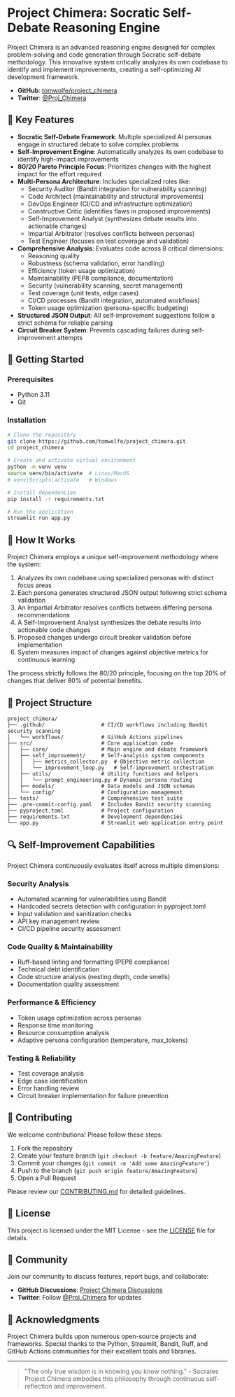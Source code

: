 # Project Chimera: Socratic Self-Debate Reasoning Engine

Project Chimera is an advanced reasoning engine designed for complex problem-solving and code generation through Socratic self-debate methodology. This innovative system critically analyzes its own codebase to identify and implement improvements, creating a self-optimizing AI development framework.

*   **GitHub**: [tomwolfe/project_chimera](https://github.com/tomwolfe/project_chimera)
*   **Twitter**: [@Proj_Chimera](https://x.com/Proj_Chimera)

## 🌟 Key Features

- **Socratic Self-Debate Framework**: Multiple specialized AI personas engage in structured debate to solve complex problems
- **Self-Improvement Engine**: Automatically analyzes its own codebase to identify high-impact improvements
- **80/20 Pareto Principle Focus**: Prioritizes changes with the highest impact for the effort required
- **Multi-Persona Architecture**: Includes specialized roles like:
  - Security Auditor (Bandit integration for vulnerability scanning)
  - Code Architect (maintainability and structural improvements)
  - DevOps Engineer (CI/CD and infrastructure optimization)
  - Constructive Critic (identifies flaws in proposed improvements)
  - Self-Improvement Analyst (synthesizes debate results into actionable changes)
  - Impartial Arbitrator (resolves conflicts between personas)
  - Test Engineer (focuses on test coverage and validation)
- **Comprehensive Analysis**: Evaluates code across 8 critical dimensions:
  - Reasoning quality
  - Robustness (schema validation, error handling)
  - Efficiency (token usage optimization)
  - Maintainability (PEP8 compliance, documentation)
  - Security (vulnerability scanning, secret management)
  - Test coverage (unit tests, edge cases)
  - CI/CD processes (Bandit integration, automated workflows)
  - Token usage optimization (persona-specific budgeting)
- **Structured JSON Output**: All self-improvement suggestions follow a strict schema for reliable parsing
- **Circuit Breaker System**: Prevents cascading failures during self-improvement attempts

## 🚀 Getting Started

### Prerequisites
- Python 3.11
- Git

### Installation
```bash
# Clone the repository
git clone https://github.com/tomwolfe/project_chimera.git
cd project_chimera

# Create and activate virtual environment
python -m venv venv
source venv/bin/activate  # Linux/MacOS
# venv\Scripts\activate   # Windows

# Install dependencies
pip install -r requirements.txt

# Run the application
streamlit run app.py
```

## 🧠 How It Works

Project Chimera employs a unique self-improvement methodology where the system:

1. Analyzes its own codebase using specialized personas with distinct focus areas
2. Each persona generates structured JSON output following strict schema validation
3. An Impartial Arbitrator resolves conflicts between differing persona recommendations
4. A Self-Improvement Analyst synthesizes the debate results into actionable code changes
5. Proposed changes undergo circuit breaker validation before implementation
6. System measures impact of changes against objective metrics for continuous learning

The process strictly follows the 80/20 principle, focusing on the top 20% of changes that deliver 80% of potential benefits.

## 📂 Project Structure

```
project_chimera/
├── .github/                  # CI/CD workflows including Bandit security scanning
│   └── workflows/            # GitHub Actions pipelines
├── src/                      # Core application code
│   ├── core/                 # Main engine and debate framework
│   ├── self_improvement/     # Self-analysis system components
│   │   ├── metrics_collector.py  # Objective metric collection
│   │   └── improvement_loop.py   # Self-improvement orchestration
│   ├── utils/                # Utility functions and helpers
│   │   └── prompt_engineering.py # Dynamic persona routing
│   ├── models/               # Data models and JSON schemas
│   └── config/               # Configuration management
├── tests/                    # Comprehensive test suite
├── .pre-commit-config.yaml   # Includes Bandit security scanning
├── pyproject.toml            # Project configuration
├── requirements.txt          # Development dependencies
└── app.py                    # Streamlit web application entry point
```

## 🔍 Self-Improvement Capabilities

Project Chimera continuously evaluates itself across multiple dimensions:

### Security Analysis
- Automated scanning for vulnerabilities using Bandit
- Hardcoded secrets detection with configuration in pyproject.toml
- Input validation and sanitization checks
- API key management review
- CI/CD pipeline security assessment

### Code Quality & Maintainability
- Ruff-based linting and formatting (PEP8 compliance)
- Technical debt identification
- Code structure analysis (nesting depth, code smells)
- Documentation quality assessment

### Performance & Efficiency
- Token usage optimization across personas
- Response time monitoring
- Resource consumption analysis
- Adaptive persona configuration (temperature, max_tokens)

### Testing & Reliability
- Test coverage analysis
- Edge case identification
- Error handling review
- Circuit breaker implementation for failure prevention

## 🤝 Contributing

We welcome contributions! Please follow these steps:

1. Fork the repository
2. Create your feature branch (`git checkout -b feature/AmazingFeature`)
3. Commit your changes (`git commit -m 'Add some AmazingFeature'`)
4. Push to the branch (`git push origin feature/AmazingFeature`)
5. Open a Pull Request

Please review our [CONTRIBUTING.md](CONTRIBUTING.md) for detailed guidelines.

## 📜 License

This project is licensed under the MIT License - see the [LICENSE](LICENSE) file for details.

## 📢 Community

Join our community to discuss features, report bugs, and collaborate:

- **GitHub Discussions**: [Project Chimera Discussions](https://github.com/tomwolfe/project_chimera/discussions)
- **Twitter**: Follow [@Proj_Chimera](https://x.com/Proj_Chimera) for updates

## 🙏 Acknowledgments

Project Chimera builds upon numerous open-source projects and frameworks. Special thanks to the Python, Streamlit, Bandit, Ruff, and GitHub Actions communities for their excellent tools and libraries.

---

> "The only true wisdom is in knowing you know nothing." - Socrates  
> Project Chimera embodies this philosophy through continuous self-reflection and improvement.